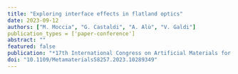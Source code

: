 ```yaml
---
title: "Exploring interface effects in flatland optics"
date: 2023-09-12
authors: ["M. Moccia", "G. Castaldi", "A. Alù", "V. Galdi"]
publication_types = ['paper-conference']
abstract: ""
featured: false
publication: "*17th International Congress on Artificial Materials for Novel Wave Phenomena (METAMATERIALS)*"
doi: "10.1109/Metamaterials58257.2023.10289349"
---
```

